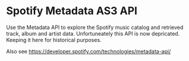 # Spotify Metadata AS3 API
Use the Metadata API to explore the Spotify music catalog and retrieved track, album and artist data. 
Unfortuneately this API is now depricated. Keeping it here for historical purposes.

Also see https://developer.spotify.com/technologies/metadata-api/
